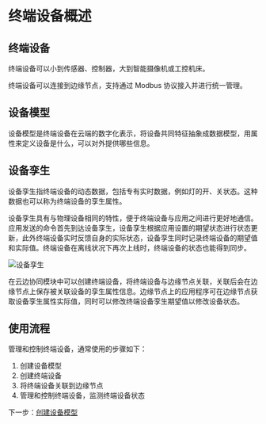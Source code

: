 # 终端设备概述

## 终端设备

终端设备可以小到传感器、控制器，大到智能摄像机或工控机床。

终端设备可以连接到边缘节点，支持通过 Modbus 协议接入并进行统一管理。

## 设备模型

设备模型是终端设备在云端的数字化表示，将设备共同特征抽象成数据模型，用属性来定义设备是什么，可以对外提供哪些信息。

## 设备孪生

设备孪生指终端设备的动态数据，包括专有实时数据，例如灯的开、关状态。这种数据也可以称为终端设备的孪生属性。

设备孪生具有与物理设备相同的特性，便于终端设备与应用之间进行更好地通信。应用发送的命令首先到达设备孪生，设备孪生根据应用设置的期望状态进行状态更新，此外终端设备实时反馈自身的实际状态，设备孪生同时记录终端设备的期望值和实际值。终端设备在离线状况下再次上线时，终端设备的状态也能得到同步。

![设备孪生](https://docs.daocloud.io/daocloud-docs-images/docs/zh/docs/kant/images/device-index-01.png)

在云边协同模块中可以创建终端设备，将终端设备与边缘节点关联，关联后会在边缘节点上保存被关联设备的孪生属性信息。边缘节点上的应用程序可在边缘节点获取设备孪生属性实际值，同时可以修改终端设备孪生期望值以修改设备状态。

## 使用流程

管理和控制终端设备，通常使用的步骤如下：

1. 创建设备模型
2. 创建终端设备
3. 将终端设备关联到边缘节点
4. 管理和控制终端设备，监测终端设备状态

下一步：[创建设备模型](./create-device-model.md)
